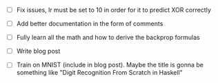 - [ ] Fix issues, lr must be set to 10 in order for it to predict XOR correctly

- [ ] Add better documentation in the form of comments
- [ ] Fully learn all the math and how to derive the backprop formulas
- [ ] Write blog post
- [ ] Train on MNIST (include in blog post). Maybe the title is gonna be something like "Digit Recognition From Scratch in Haskell"
